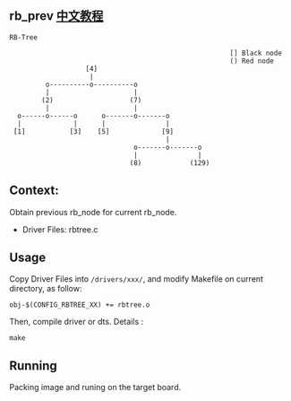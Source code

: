 rb_prev [中文教程](https://biscuitos.github.io/blog/RBTREE_rb_prev/)
----------------------------------

```
RB-Tree

                                                       [] Black node
                                                       () Red node
                   [4]
                    |
         o----------o----------o
         |                     |
        (2)                   (7)
         |                     |
  o------o------o      o-------o-------o
  |             |      |               |             
 [1]           [3]    [5]             [9]
                                       |
                               o-------o-------o
                               |               |
                              (8)            (129)
```

## Context:

Obtain previous rb_node for current rb_node.


* Driver Files: rbtree.c

## Usage

Copy Driver Files into `/drivers/xxx/`, and modify Makefile on current 
directory, as follow:

```
obj-$(CONFIG_RBTREE_XX) += rbtree.o
```

Then, compile driver or dts. Details :

```
make
```

## Running

Packing image and runing on the target board.

